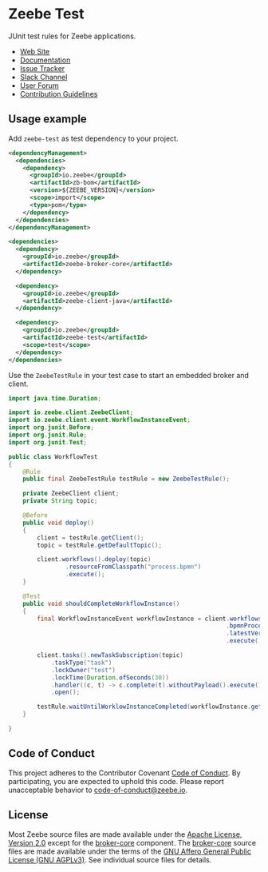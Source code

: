 # Zeebe Test

JUnit test rules for Zeebe applications.

* [Web Site](https://zeebe.io)
* [Documentation](https://docs.zeebe.io)
* [Issue Tracker](https://github.com/zeebe-io/zeebe/issues)
* [Slack Channel](https://zeebe-slackin.herokuapp.com/)
* [User Forum](https://forum.zeebe.io)
* [Contribution Guidelines](/CONTRIBUTING.md)

## Usage example

Add `zeebe-test` as test dependency to your project.

```xml
<dependencyManagement>
  <dependencies>
    <dependency>
      <groupId>io.zeebe</groupId>
      <artifactId>zb-bom</artifactId>
      <version>${ZEEBE_VERSION}</version>
      <scope>import</scope>
      <type>pom</type>
    </dependency>
  </dependencies>
</dependencyManagement>

<dependencies>
  <dependency>
    <groupId>io.zeebe</groupId>
    <artifactId>zeebe-broker-core</artifactId>
  </dependency>

  <dependency>
    <groupId>io.zeebe</groupId>
    <artifactId>zeebe-client-java</artifactId>
  </dependency>

  <dependency>
    <groupId>io.zeebe</groupId>
    <artifactId>zeebe-test</artifactId>
    <scope>test</scope>
  </dependency>
</dependencies>
```

Use the `ZeebeTestRule` in your test case to start an embedded broker and client.

```java
import java.time.Duration;

import io.zeebe.client.ZeebeClient;
import io.zeebe.client.event.WorkflowInstanceEvent;
import org.junit.Before;
import org.junit.Rule;
import org.junit.Test;

public class WorkflowTest
{
    @Rule
    public final ZeebeTestRule testRule = new ZeebeTestRule();

    private ZeebeClient client;
    private String topic;

    @Before
    public void deploy()
    {
        client = testRule.getClient();
        topic = testRule.getDefaultTopic();

        client.workflows().deploy(topic)
                .resourceFromClasspath("process.bpmn")
                .execute();
    }

    @Test
    public void shouldCompleteWorkflowInstance()
    {
        final WorkflowInstanceEvent workflowInstance = client.workflows().create(topic)
                                                             .bpmnProcessId("process")
                                                             .latestVersion()
                                                             .execute();

        client.tasks().newTaskSubscription(topic)
            .taskType("task")
            .lockOwner("test")
            .lockTime(Duration.ofSeconds(30))
            .handler((c, t) -> c.complete(t).withoutPayload().execute())
            .open();

        testRule.waitUntilWorklowInstanceCompleted(workflowInstance.getWorkflowInstanceKey());
    }

}
```

## Code of Conduct

This project adheres to the Contributor Covenant [Code of
Conduct](/CODE_OF_CONDUCT.md). By participating, you are expected to uphold
this code. Please report unacceptable behavior to code-of-conduct@zeebe.io.

## License

Most Zeebe source files are made available under the [Apache License, Version
2.0](/LICENSE) except for the [broker-core][] component. The [broker-core][]
source files are made available under the terms of the [GNU Affero General
Public License (GNU AGPLv3)][agpl]. See individual source files for
details.

[broker-core]: https://github.com/zeebe-io/zeebe/tree/master/broker-core
[agpl]: https://github.com/zeebe-io/zeebe/blob/master/GNU-AGPL-3.0
